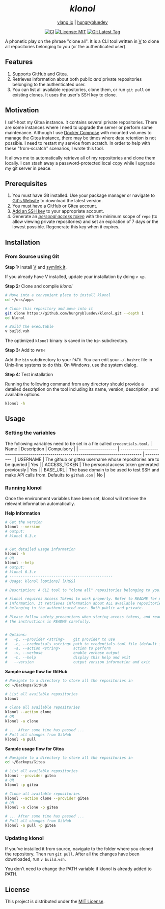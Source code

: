 <div align="center">
<h1><em>klonol</em></h1>

[vlang.io](https://vlang.io) | [hungrybluedev](https://hungrybluedev.in/)

</div>
<div align="center">

[![CI][workflowbadge]][workflowurl]
[![License: MIT][licensebadge]][licenseurl]
[![Git Latest Tag][gittagbadge]][gittagurl]

</div>

A phonetic play on the phrase "clone all". It is a CLI tool written in
[V](https://vlang.io/) to clone all repositories belonging to you (or the
authenticated user).

## Features

1. Supports GitHub and [Gitea](https://gitea.io/en-us/).
2. Retrieves information about both public _and_ private repositories belonging
   to the authenticated user.
3. You can list all available repositories, clone them, or run `git pull`
   on existing clones. It uses the user's SSH key to clone.

## Motivation

I self-host my Gitea instance. It contains several private repositories. There
are some instances where I need to upgrade the server or perform some
maintenance. Although I use [Docker Compose](https://docs.docker.com/compose/)
with mounted volumes to manage the Gitea instance, there may be times where
data retention is not possible. I need to restart my service from scratch. In
order to help with these "from-scratch" scenarios, I wrote this tool.

It allows me to automatically retrieve all of my repositories and clone them
locally. I can stash away a password-protected local copy while I upgrade my
git server in peace.

## Prerequisites

1. You must have Git installed. Use your package manager or navigate to
   [Git's Website](https://git-scm.com/downloads) to download the latest
   version.
2. You must have a GitHub or Gitea account.
3. [Add an SSH key](https://docs.github.com/en/authentication/connecting-to-github-with-ssh/adding-a-new-ssh-key-to-your-github-account)
   to your appropriate account.
4. Generate an [_personal access token_](https://docs.github.com/en/authentication/keeping-your-account-and-data-secure/creating-a-personal-access-token)
   with the minimum scope of `repo` (to allow viewing private repositories)
   and set an expiration of 7 days or the lowest possible. Regenerate this
   key when it expires.

## Installation

### From Source using Git

**Step 1:** Install
[V](https://github.com/vlang/v/blob/master/doc/docs.md#install-from-source)
and [symlink it](https://github.com/vlang/v#symlinking).

If you already have V installed, update your installation by doing `v up`.

**Step 2:** Clone and compile _klonol_

```bash
# Move into a convenient place to install klonol
cd ~/oss/apps

# Clone this repository and move into it
git clone https://github.com/hungrybluedev/klonol.git --depth 1
cd klonol

# Build the executable
v build.vsh
```

The optimized `klonol` binary is saved in the `bin` subdirectory.

**Step 3:** Add to `PATH`

Add the `bin` subdirectory to your `PATH`. You can edit your `~/.bashrc` file
in Unix-line systems to do this. On Windows, use the system dialog.

**Step 4:** Test installation

Running the following command from any directory should provide a detailed
description on the tool including its name, version, description, and
available options.

```bash
klonol -h
```

## Usage

### Setting the variables

The following variables need to be set in a file called `credentials.toml`.
| Name                | Description                                                                              | Compulsory |
| ------------------- | ---------------------------------------------------------------------------------------- | ---------- |
| USERNAME            | The github or gittea username whose repositories are to be queried                       | Yes        |
| ACCESS_TOKEN        | The personal access token generated previously                                           | Yes        |
| BASE_URL            | The base domain to be used to test SSH and make API calls from. Defaults to `github.com` | No         |


### Running klonol

Once the environment variables have been set, klonol will retrieve the
relevant information automatically.

**Help Information**

```bash
# Get the version
klonol --version
# output:
# klonol 0.3.x


# Get detailed usage information
klonol -h
# OR
klonol --help
# output:
# klonol 0.3.x
# -----------------------------------------------
# Usage: klonol [options] [ARGS]

# Description: A CLI tool to "clone all" repositories belonging to you.

# klonol requires Access Tokens to work properly. Refer to README for more
# information. It retrieves information about ALL available repositories
# belonging to the authenticated user. Both public and private.

# Please follow safety precautions when storing access tokens, and read
# the instructions in README carefully.


# Options:
#   -p, --provider <string>    git provider to use
#   -c, --credentials <string> path to credentials.toml file (default is ./credentials.toml)
#   -a, --action <string>      action to perform
#   -v, --verbose              enable verbose output
#   -h, --help                 display this help and exit
#   --version                  output version information and exit

```

**Sample usage flow for GitHub**

```bash
# Navigate to a directory to store all the repositories in
cd ~/Backups/GitHub

# List all available repositories
klonol

# Clone all available repositories
klonol --action clone
# OR
klonol -a clone

# ... After some time has passed ...
# Pull all changes from GitHub
klonol -a pull
```

**Sample usage flow for Gitea**

```bash
# Navigate to a directory to store all the repositories in
cd ~/Backups/Gitea

# List all available repositories
klonol --provider gitea
# OR
klonol -p gitea

# Clone all available repositories
klonol --action clone --provider gitea
# OR
klonol -a clone -p gitea

# ... After some time has passed ...
# Pull all changes from GitHub
klonol -a pull -p gitea
```

### Updating klonol

If you've installed it from source, navigate to the folder where you cloned
the repository. Then run `git pull`. After all the changes have been
downloaded, run `v build.vsh`.

You don't need to change the PATH variable if
klonol is already added to PATH.

## License

This project is distributed under the [MIT License](LICENSE).

[workflowbadge]: https://github.com/hungrybluedev/klonol/actions/workflows/ci.yml/badge.svg
[licensebadge]: https://img.shields.io/badge/License-MIT-blue.svg
[workflowurl]: https://github.com/hungrybluedev/klonol/actions/workflows/ci.yml
[licenseurl]: https://github.com/hungrybluedev/klonol/blob/main/LICENSE
[gittagurl]: https://github.com/hungrybluedev/klonol/tags
[gittagbadge]: https://img.shields.io/github/v/tag/hungrybluedev/klonol?color=purple&include_prereleases&sort=semver

